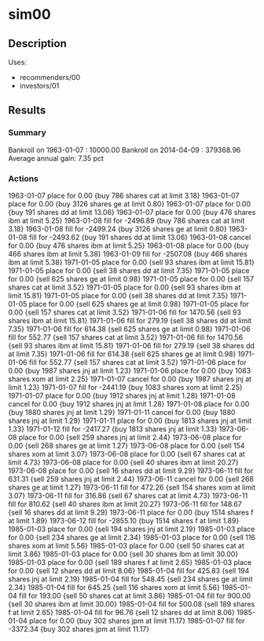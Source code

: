 sim00
===
Description
---
Uses:
- recommenders/00
- investors/01

Results
---
### Summary
Bankroll on 1963-01-07 : 10000.00
Bankroll on 2014-04-09 : 379368.96
Average annual gain: 7.35 pct

### Actions
1963-01-07 place for 0.00 {buy 786 shares cat at limit 3.18}
1963-01-07 place for 0.00 {buy 3126 shares ge at limit 0.80}
1963-01-07 place for 0.00 {buy 191 shares dd at limit 13.06}
1963-01-07 place for 0.00 {buy 476 shares ibm at limit 5.25}
1963-01-08 fill for -2496.89 {buy 786 shares cat at limit 3.18}
1963-01-08 fill for -2499.24 {buy 3126 shares ge at limit 0.80}
1963-01-08 fill for -2493.62 {buy 191 shares dd at limit 13.06}
1963-01-08 cancel for 0.00 {buy 476 shares ibm at limit 5.25}
1963-01-08 place for 0.00 {buy 466 shares ibm at limit 5.38}
1963-01-09 fill for -2507.08 {buy 466 shares ibm at limit 5.38}
1971-01-05 place for 0.00 {sell 93 shares ibm at limit 15.81}
1971-01-05 place for 0.00 {sell 38 shares dd at limit 7.35}
1971-01-05 place for 0.00 {sell 625 shares ge at limit 0.98}
1971-01-05 place for 0.00 {sell 157 shares cat at limit 3.52}
1971-01-05 place for 0.00 {sell 93 shares ibm at limit 15.81}
1971-01-05 place for 0.00 {sell 38 shares dd at limit 7.35}
1971-01-05 place for 0.00 {sell 625 shares ge at limit 0.98}
1971-01-05 place for 0.00 {sell 157 shares cat at limit 3.52}
1971-01-06 fill for 1470.56 {sell 93 shares ibm at limit 15.81}
1971-01-06 fill for 279.19 {sell 38 shares dd at limit 7.35}
1971-01-06 fill for 614.38 {sell 625 shares ge at limit 0.98}
1971-01-06 fill for 552.77 {sell 157 shares cat at limit 3.52}
1971-01-06 fill for 1470.56 {sell 93 shares ibm at limit 15.81}
1971-01-06 fill for 279.19 {sell 38 shares dd at limit 7.35}
1971-01-06 fill for 614.38 {sell 625 shares ge at limit 0.98}
1971-01-06 fill for 552.77 {sell 157 shares cat at limit 3.52}
1971-01-06 place for 0.00 {buy 1987 shares jnj at limit 1.23}
1971-01-06 place for 0.00 {buy 1083 shares xom at limit 2.25}
1971-01-07 cancel for 0.00 {buy 1987 shares jnj at limit 1.23}
1971-01-07 fill for -2441.19 {buy 1083 shares xom at limit 2.25}
1971-01-07 place for 0.00 {buy 1912 shares jnj at limit 1.28}
1971-01-08 cancel for 0.00 {buy 1912 shares jnj at limit 1.28}
1971-01-08 place for 0.00 {buy 1880 shares jnj at limit 1.29}
1971-01-11 cancel for 0.00 {buy 1880 shares jnj at limit 1.29}
1971-01-11 place for 0.00 {buy 1813 shares jnj at limit 1.33}
1971-01-12 fill for -2417.27 {buy 1813 shares jnj at limit 1.33}
1973-06-08 place for 0.00 {sell 259 shares jnj at limit 2.44}
1973-06-08 place for 0.00 {sell 268 shares ge at limit 1.27}
1973-06-08 place for 0.00 {sell 154 shares xom at limit 3.07}
1973-06-08 place for 0.00 {sell 67 shares cat at limit 4.73}
1973-06-08 place for 0.00 {sell 40 shares ibm at limit 20.27}
1973-06-08 place for 0.00 {sell 16 shares dd at limit 9.29}
1973-06-11 fill for 631.31 {sell 259 shares jnj at limit 2.44}
1973-06-11 cancel for 0.00 {sell 268 shares ge at limit 1.27}
1973-06-11 fill for 472.26 {sell 154 shares xom at limit 3.07}
1973-06-11 fill for 316.86 {sell 67 shares cat at limit 4.73}
1973-06-11 fill for 810.62 {sell 40 shares ibm at limit 20.27}
1973-06-11 fill for 148.67 {sell 16 shares dd at limit 9.29}
1973-06-11 place for 0.00 {buy 1514 shares f at limit 1.89}
1973-06-12 fill for -2855.10 {buy 1514 shares f at limit 1.89}
1985-01-03 place for 0.00 {sell 194 shares jnj at limit 2.19}
1985-01-03 place for 0.00 {sell 234 shares ge at limit 2.34}
1985-01-03 place for 0.00 {sell 116 shares xom at limit 5.56}
1985-01-03 place for 0.00 {sell 50 shares cat at limit 3.86}
1985-01-03 place for 0.00 {sell 30 shares ibm at limit 30.00}
1985-01-03 place for 0.00 {sell 189 shares f at limit 2.65}
1985-01-03 place for 0.00 {sell 12 shares dd at limit 8.06}
1985-01-04 fill for 425.83 {sell 194 shares jnj at limit 2.19}
1985-01-04 fill for 548.45 {sell 234 shares ge at limit 2.34}
1985-01-04 fill for 645.25 {sell 116 shares xom at limit 5.56}
1985-01-04 fill for 193.00 {sell 50 shares cat at limit 3.86}
1985-01-04 fill for 900.00 {sell 30 shares ibm at limit 30.00}
1985-01-04 fill for 500.08 {sell 189 shares f at limit 2.65}
1985-01-04 fill for 96.76 {sell 12 shares dd at limit 8.06}
1985-01-04 place for 0.00 {buy 302 shares jpm at limit 11.17}
1985-01-07 fill for -3372.34 {buy 302 shares jpm at limit 11.17}

